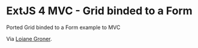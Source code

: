 # ExtJS 4 MVC - Grid binded to a Form #

Ported Grid binded to a Form example to MVC

Via [Loiane Groner](http://loianegroner.com/).
